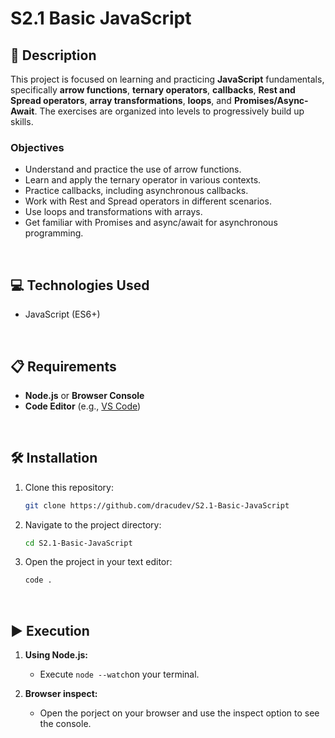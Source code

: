 # S2.1 Basic JavaScript

## 📄 Description

This project is focused on learning and practicing **JavaScript** fundamentals, specifically **arrow functions**, **ternary operators**, **callbacks**, **Rest and Spread operators**, **array transformations**, **loops**, and **Promises/Async-Await**. The exercises are organized into levels to progressively build up skills.

### Objectives

- Understand and practice the use of arrow functions.
- Learn and apply the ternary operator in various contexts.
- Practice callbacks, including asynchronous callbacks.
- Work with Rest and Spread operators in different scenarios.
- Use loops and transformations with arrays.
- Get familiar with Promises and async/await for asynchronous programming.

<br>

## 💻 Technologies Used

- JavaScript (ES6+)

<br>

## 📋 Requirements

- **Node.js** or **Browser Console**
- **Code Editor** (e.g., [VS Code](https://code.visualstudio.com/))

<br>

## 🛠️ Installation

1. Clone this repository: 
   ```bash
   git clone https://github.com/dracudev/S2.1-Basic-JavaScript
   ```
2. Navigate to the project directory: 
   ```bash
   cd S2.1-Basic-JavaScript
   ```
3. Open the project in your text editor: 
   ```bash
   code .
   ```

<br>

## ▶️ Execution


1. **Using Node.js:**
   - Execute `node --watch`on your terminal.

2. **Browser inspect:**
   - Open the porject on your browser and use the inspect option to see the console. 

